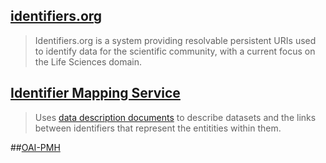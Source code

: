 ## [identifiers.org](http://identifiers.org)
> Identifiers.org is a system providing resolvable persistent URIs used to identify data for the scientific community, with a current focus on the Life Sciences domain.

## [Identifier Mapping Service](https://github.com/openphacts/IdentityMappingService/)
> Uses [data description documents](http://www.openphacts.org/specs/datadesc/) to describe datasets and the links between identifiers that represent the entitities within them.

##[OAI-PMH](https://en.wikipedia.org/wiki/Protocol_for_Metadata_Harvesting)
